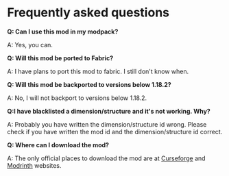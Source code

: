 # Frequently asked questions

**Q: Can I use this mod in my modpack?**

A: Yes, you can.

**Q: Will this mod be ported to Fabric?**

A: I have plans to port this mod to fabric. I still don't know when.

**Q: Will this mod be backported to versions below 1.18.2?**

A: No, I will not backport to versions below 1.18.2.

**Q:I have blacklisted a dimension/structure and it's not working. Why?**

A: Probably you have written the dimension/structure id wrong. Please check if you have written the mod id and the dimension/structure id correct.

**Q: Where can I download the mod?**

A: The only official places to download the mod are at [Curseforge](https://www.curseforge.com/minecraft/mc-mods/better-totem-of-undying) and [Modrinth](https://modrinth.com/mod/better-totem-of-undying) websites.
